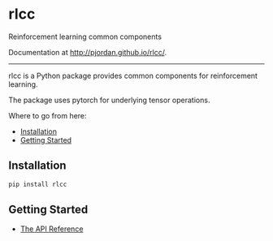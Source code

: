 # rlcc
Reinforcement learning common components

Documentation at http://pjordan.github.io/rlcc/.

--------------------------------------------------------------------------------

rlcc is a Python package provides common components for reinforcement learning.  

The package uses pytorch for underlying tensor operations.

Where to go from here:

- [Installation](#installation)
- [Getting Started](#getting-started)

## Installation

```bash
pip install rlcc
```

## Getting Started

- [The API Reference](https://pjordan.github.io/rlcc/)


